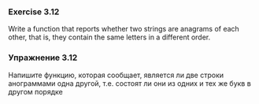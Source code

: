 ### Exercise 3.12

Write a function that reports whether  two strings are anagrams of each other,
that is, they contain the same letters in a different order.

### Упражнение 3.12

Напишите функцию, которая сообщает, является ли две строки анограммами одна другой, 
т.е. состоят ли они из одних и тех же букв в другом порядке 